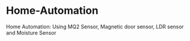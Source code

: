 # Home-Automation
Home Automation: Using MQ2 Sensor, Magnetic door sensor, LDR sensor and Moisture Sensor
